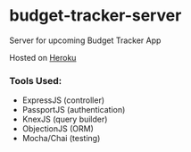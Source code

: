 # budget-tracker-server

Server for upcoming Budget Tracker App

Hosted on [Heroku](https://bmai53-budget-tracker-server.herokuapp.com/)

### Tools Used:
* ExpressJS (controller)
* PassportJS (authentication)
* KnexJS (query builder)
* ObjectionJS (ORM)
* Mocha/Chai (testing)
